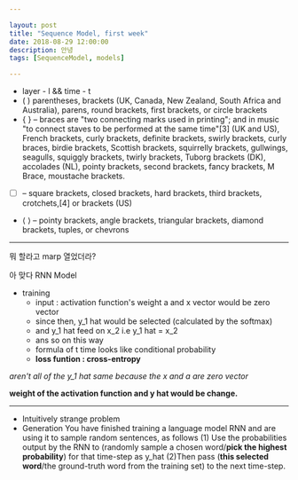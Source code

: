 ```yaml
---

layout: post
title: "Sequence Model, first week"
date: 2018-08-29 12:00:00
description: 안녕
tags: [SequenceModel, models]

---
```


- layer - l && time - t
- ( ) parentheses, brackets (UK, Canada, New Zealand, South Africa and Australia), parens, round brackets, first brackets, or circle brackets
- { } – braces are "two connecting marks used in printing"; and in music "to connect staves to be performed at the same time"[3] (UK and US), French brackets, curly brackets, definite brackets, swirly brackets, curly braces, birdie brackets, Scottish brackets, squirrelly brackets, gullwings, seagulls, squiggly brackets, twirly brackets, Tuborg brackets (DK), accolades (NL), pointy brackets, second brackets, fancy brackets, M Brace, moustache brackets.
- [ ] – square brackets, closed brackets, hard brackets, third brackets, crotchets,[4] or brackets (US)
- ⟨ ⟩ – pointy brackets, angle brackets, triangular brackets, diamond brackets, tuples, or chevrons

---

뭐 할라고 marp 열었더라?

아 맞다
RNN Model
- training
	- input : activation function's weight a and x vector would be zero vector
	- since then, y_1 hat would be selected (calculated by the softmax)
	- and y_1 hat feed on x_2 i.e y_1 hat = x_2
	- ans so on this way
	- formula of t time looks like conditional probability
	- **loss funtion : cross-entropy**

*aren't all of the y_1 hat same because the x and a are zero vector*


**weight of the activation function and y hat would be change.**

---

- Intuitively strange problem
- Generation
You have finished training a language model RNN and are using it to sample random sentences, as follows
(1) Use the probabilities output by the RNN to (randomly sample a chosen word/**pick the highest probability**) for that time-step as y_hat
(2)Then pass (**this selected word**/the ground-truth word from the training set) to the next time-step.
